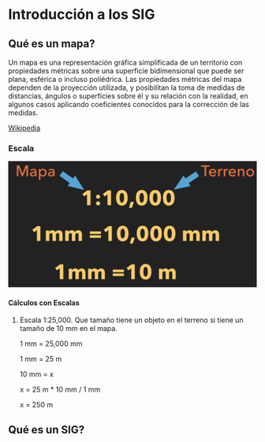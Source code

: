 # Introducción a los SIG

## Qué es un mapa?

Un mapa es una representación gráfica simplificada de un territorio con propiedades métricas sobre una
 superficie bidimensional que puede ser plana, esférica o incluso poliédrica. Las propiedades métricas 
 del mapa dependen de la proyección utilizada, y posibilitan la toma de medidas de distancias, ángulos 
 o superficies sobre él y su relación con la realidad, en algunos casos aplicando coeficientes conocidos 
 para la corrección de las medidas.
 
[Wikipedia](https://es.wikipedia.org/wiki/Mapa)

### Escala

![Scale](./images/simple_scale.png)

#### Cálculos con Escalas

1. Escala 1:25,000. Que tamaño tiene un objeto en el terreno si tiene un tamaño de 10 mm en el mapa.

    1 mm = 25,000 mm
    
    1 mm = 25 m
    
    10 mm = x
    
    x = 25 m * 10 mm / 1 mm
    
    x = 250 m
    
    
    
 

## Qué es un SIG?


